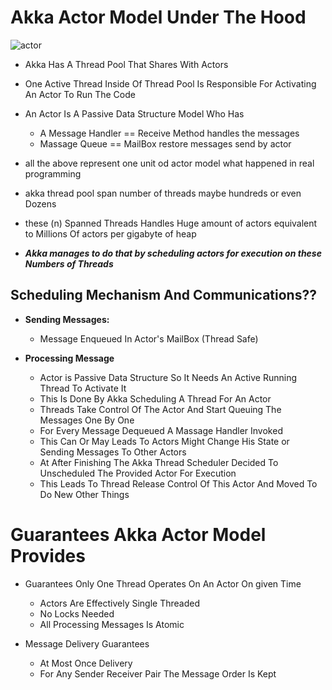 # Akka Actor Model Under The Hood

![actor](https://mermaid.ink/img/pako:eNplkMtuwkAMRX_F8iqR4AeyqJQCu1K1KTvCwp0xzCjzQPPoQ0n-vYMCq3p1dX2PZXtE4SVjg2fjv4WikOCl6x2UivnzEuiqoB0GgoMKTBLevDdLu62qxavr9fppemWWj1Arkv5iOHjosptgMxbDh3nh2MlFbODGKYoTbKuj5RjpwqDIScMBOhaayxDLSXl5qv8xu2O1vzPvmTMD7EmbZ_9Tn3CFloMlLcth443sMSm23GNTpKQw9Ni7ueTyVVLindRlQWzOZCKvkHLyH79OYJNC5kdoq6n8w95T8x_cJGfW)

- Akka Has A Thread Pool That Shares With Actors
- One Active Thread Inside Of Thread Pool Is Responsible For Activating An Actor To Run The Code 
- An Actor Is A Passive Data Structure Model Who Has
    
  - A Message Handler == Receive Method handles the messages 
  - Massage Queue == MailBox restore messages send by actor
  
- all the above represent one unit od actor model what happened in real programming
- akka thread pool span number of threads maybe hundreds or even Dozens 
- these (n) Spanned Threads Handles Huge amount of actors equivalent to Millions Of actors per gigabyte of heap
- **_Akka manages to do that by scheduling actors for execution on these Numbers of Threads_**
## Scheduling Mechanism And Communications??

- **Sending Messages:**
  
  - Message Enqueued In Actor's MailBox (Thread Safe)

- **Processing Message**
    
    - Actor is Passive Data Structure So It Needs An Active Running Thread To Activate It 
    - This Is Done By Akka Scheduling A Thread For An Actor
    - Threads Take Control Of The Actor And Start Queuing The Messages One By One
    - For Every Message Dequeued A Massage Handler Invoked
    - This Can Or May Leads To Actors Might Change His State or Sending Messages To Other Actors
    - At After Finishing The Akka Thread Scheduler Decided To Unscheduled The Provided Actor For Execution
    - This Leads To Thread Release Control Of This Actor And Moved To Do New Other Things 

# Guarantees Akka Actor Model Provides

- Guarantees Only One Thread Operates On An Actor On given Time
  - Actors Are Effectively Single Threaded
  - No Locks Needed 
  - All Processing Messages Is Atomic

- Message Delivery Guarantees
  - At Most Once Delivery
  - For Any Sender Receiver Pair The Message Order Is Kept 
